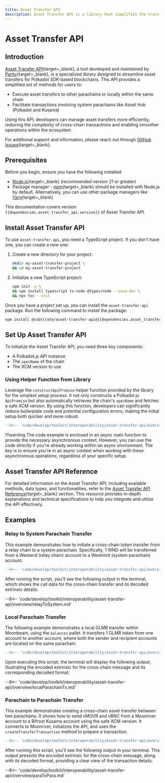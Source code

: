 ```yaml
---
title: Asset Transfer API
description: Asset Transfer API is a library that simplifies the transfer of assets for Polkadot SDK-based chains. It provides methods for cross-chain and local transfers.
---
```


# Asset Transfer API

## Introduction

[Asset Transfer API](https://github.com/paritytech/asset-transfer-api){target=\_blank}, a tool developed and maintained by [Parity](https://www.parity.io/){target=\_blank}, is a specialized library designed to streamline asset transfers for Polkadot SDK-based blockchains. This API provides a simplified set of methods for users to:

- Execute asset transfers to other parachains or locally within the same chain
- Facilitate transactions involving system parachains like Asset Hub (Polkadot and Kusama)

Using this API, developers can manage asset transfers more efficiently, reducing the complexity of cross-chain transactions and enabling smoother operations within the ecosystem.

For additional support and information, please reach out through [GitHub Issues](https://github.com/paritytech/asset-transfer-api/issues){target=\_blank}.

## Prerequisites

Before you begin, ensure you have the following installed:

- [Node.js](https://nodejs.org/en/){target=\_blank} (recommended version 21 or greater)
- Package manager - [npm](https://www.npmjs.com/){target=\_blank} should be installed with Node.js by default. Alternatively, you can use other package managers like [Yarn](https://yarnpkg.com/){target=\_blank}

This documentation covers version `{{dependencies.asset_transfer_api.version}}` of Asset Transfer API. 

## Install Asset Transfer API

To use `asset-transfer-api`, you need a TypeScript project. If you don't have one, you can create a new one:

1. Create a new directory for your project:

    ```bash
    mkdir my-asset-transfer-project \
    && cd my-asset-transfer-project
    ```

2. Initialize a new TypeScript project:

    ```bash
    npm init -y \
    && npm install typescript ts-node @types/node --save-dev \
    && npx tsc --init
    ```

Once you have a project set up, you can install the `asset-transfer-api` package. Run the following command to install the package:

```bash
npm install @substrate/asset-transfer-api@{{dependencies.asset_transfer_api.version}}
```

## Set Up Asset Transfer API

To initialize the Asset Transfer API, you need three key components:

- A Polkadot.js API instance
- The `specName` of the chain
- The XCM version to use

### Using Helper Function from Library

Leverage the `constructApiPromise` helper function provided by the library for the simplest setup process. It not only constructs a Polkadot.js `ApiPromise` but also automatically retrieves the chain's `specName` and fetches a safe XCM version. By using this function, developers can significantly reduce boilerplate code and potential configuration errors, making the initial setup both quicker and more robust.

```ts
--8<-- 'code/develop/toolkit/interoperability/asset-transfer-api/overview/setup.ts'
```

!!!warning
    The code example is enclosed in an async main function to provide the necessary asynchronous context. However, you can use the code directly if you're already working within an async environment. The key is to ensure you're in an async context when working with these asynchronous operations, regardless of your specific setup.

## Asset Transfer API Reference

For detailed information on the Asset Transfer API, including available methods, data types, and functionalities, refer to the [Asset Transfer API Reference](/develop/toolkit/interoperability/asset-transfer-api/reference){target=\_blank} section. This resource provides in-depth explanations and technical specifications to help you integrate and utilize the API effectively.

## Examples

### Relay to System Parachain Transfer

This example demonstrates how to initiate a cross-chain token transfer from a relay chain to a system parachain. Specifically, 1 WND will be transferred from a Westend (relay chain) account to a Westmint (system parachain) account.

```ts
--8<-- 'code/develop/toolkit/interoperability/asset-transfer-api/overview/relayToSystem.ts'
```

After running the script, you'll see the following output in the terminal, which shows the call data for the cross-chain transfer and its decoded extrinsic details:

--8<-- 'code/develop/toolkit/interoperability/asset-transfer-api/overview/relayToSystem.md'

### Local Parachain Transfer

The following example demonstrates a local GLMR transfer within Moonbeam, using the `balances` pallet. It transfers 1 GLMR token from one account to another account, where both the sender and recipient accounts are located on the same parachain.

```ts
--8<-- 'code/develop/toolkit/interoperability/asset-transfer-api/overview/localParachainTx.ts'
```

Upon executing this script, the terminal will display the following output, illustrating the encoded extrinsic for the cross-chain message and its corresponding decoded format:

--8<-- 'code/develop/toolkit/interoperability/asset-transfer-api/overview/localParachainTx.md'

### Parachain to Parachain Transfer

This example demonstrates creating a cross-chain asset transfer between two parachains. It shows how to send vMOVR and vBNC from a Moonriver account to a Bifrost Kusama account using the safe XCM version. It connects to Moonriver, initializes the API, and uses the `createTransferTransaction` method to prepare a transaction.

```ts
--8<-- 'code/develop/toolkit/interoperability/asset-transfer-api/overview/paraToPara.ts'
```

After running this script, you'll see the following output in your terminal. This output presents the encoded extrinsic for the cross-chain message, along with its decoded format, providing a clear view of the transaction details.

--8<-- 'code/develop/toolkit/interoperability/asset-transfer-api/overview/paraToPara.md'